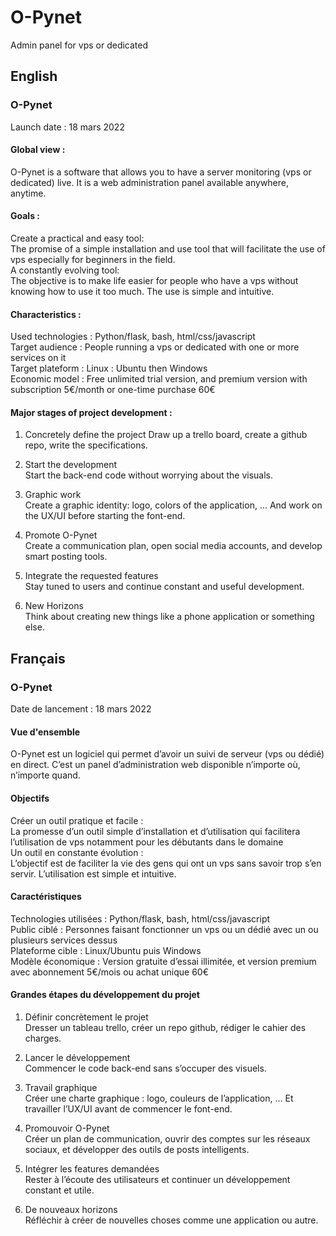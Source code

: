 # O-Pynet
Admin panel for vps or dedicated


## English

### O-Pynet

Launch date : 18 mars 2022


#### Global view :
O-Pynet is a software that allows you to have a server monitoring (vps or dedicated) live. It is a web administration panel available anywhere, anytime.


#### Goals :
Create a practical and easy tool:<br>
The promise of a simple installation and use tool that will facilitate the use of vps especially for beginners in the field.
<br>
A constantly evolving tool:<br>
The objective is to make life easier for people who have a vps without knowing how to use it too much. The use is simple and intuitive.


#### Characteristics :
Used technologies : Python/flask, bash, html/css/javascript<br>
Target audience : People running a vps or dedicated with one or more services on it<br>
Target plateform : Linux : Ubuntu then Windows<br>
Economic model : Free unlimited trial version, and premium version with subscription 5€/month or one-time purchase 60€


#### Major stages of project development :
1. Concretely define the project 
Draw up a trello board, create a github repo, write the specifications.

2. Start the development<br>
Start the back-end code without worrying about the visuals.

3. Graphic work<br>
Create a graphic identity: logo, colors of the application, ... And work on the UX/UI before starting the font-end.

4. Promote O-Pynet<br>
Create a communication plan, open social media accounts, and develop smart posting tools.

5. Integrate the requested features <br>
Stay tuned to users and continue constant and useful development.

6. New Horizons <br>
Think about creating new things like a phone application or something else.
	

## Français

### O-Pynet

Date de lancement : 18 mars 2022


#### Vue d'ensemble
O-Pynet est un logiciel qui permet d’avoir un suivi de serveur (vps ou dédié) en direct. C’est un panel d’administration web disponible n’importe où, n’importe quand.


#### Objectifs
Créer un outil pratique et facile :<br>
La promesse d’un outil simple d’installation et d’utilisation qui facilitera l’utilisation de vps notamment pour les débutants dans le domaine
<br>
Un outil en constante évolution :<br>
L’objectif est de faciliter la vie des gens qui ont un vps sans savoir trop s’en servir. L’utilisation est simple et intuitive.


#### Caractéristiques
Technologies utilisées : Python/flask, bash, html/css/javascript<br>
Public ciblé : Personnes faisant fonctionner un vps ou un dédié avec un ou plusieurs services dessus<br>
Plateforme cible : Linux/Ubuntu puis Windows<br>
Modèle économique : Version gratuite d’essai illimitée, et version premium avec abonnement 5€/mois ou achat unique 60€


#### Grandes étapes du développement du projet
1. Définir concrètement le projet <br>
Dresser un tableau trello, créer un repo github, rédiger le cahier des charges.

2. Lancer le développement <br>
Commencer le code back-end sans s’occuper des visuels.

3. Travail graphique <br>
Créer une charte graphique : logo, couleurs de l’application, … Et travailler l’UX/UI avant de commencer le font-end.

4. Promouvoir O-Pynet <br>
Créer un plan de communication, ouvrir des comptes sur les réseaux sociaux, et développer des outils de posts intelligents.

5. Intégrer les features demandées <br>
Rester à l’écoute des utilisateurs et continuer un développement constant et utile.

6. De nouveaux horizons <br>
Réfléchir à créer de nouvelles choses comme une application ou autre.

	
